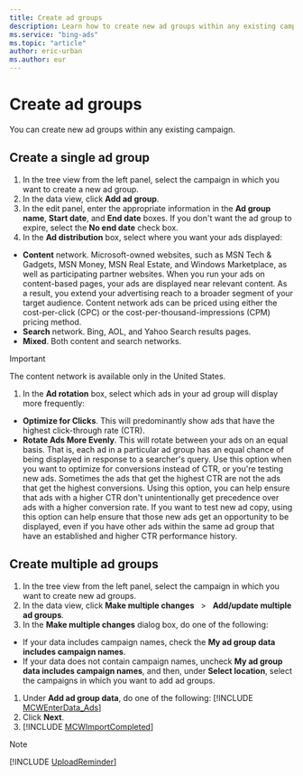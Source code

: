```yaml
---
title: Create ad groups
description: Learn how to create new ad groups within any existing campaign in Microsoft Advertising Editor.
ms.service: "bing-ads"
ms.topic: "article"
author: eric-urban
ms.author: eur
---
```


# Create ad groups

You can create new ad groups within any existing campaign.

## Create a single ad group
1. In the tree view from the left panel, select the campaign in which you want to create a new ad group.
1. In the data view, click **Add ad group**.
1. In the edit panel, enter the appropriate information in the **Ad group name**, **Start date**, and **End date** boxes. If you don't want the ad group to expire, select the **No end date** check box.
1. In the **Ad distribution** box, select where you want your ads displayed:
  - **Content** network. Microsoft-owned websites, such as MSN Tech & Gadgets, MSN Money, MSN Real Estate, and Windows Marketplace, as well as participating partner websites. When you run your ads on content-based pages, your ads are displayed near relevant content. As a result, you extend your advertising reach to a broader segment of your target audience. Content network ads can be priced using either the cost-per-click (CPC) or the cost-per-thousand-impressions (CPM) pricing method.
  - **Search** network. Bing, AOL, and Yahoo Search results pages.
  - **Mixed**. Both content and search networks.

> [!IMPORTANT]
> The content network is available only in the United States.

1. In the **Ad rotation** box, select which ads in your ad group will display more frequently:
  - **Optimize for Clicks**. This will predominantly show ads that have the highest click-through rate (CTR).
  - **Rotate Ads More Evenly**. This will rotate between your ads on an equal basis. That is, each ad in a particular ad group has an equal chance of being displayed in response to a searcher's query. Use this option when you want to optimize for conversions instead of CTR, or you're testing new ads. Sometimes the ads that get the highest CTR are not the ads that get the highest conversions. Using this option, you can help ensure that ads with a higher CTR don't unintentionally get precedence over ads with a higher conversion rate. If you want to test new ad copy, using this option can help ensure that those new ads get an opportunity to be displayed, even if you have other ads within the same ad group that have an established and higher CTR performance history.

## Create multiple ad groups
1. In the tree view from the left panel, select the campaign in which you want to create new ad groups.
1. In the data view, click **Make multiple changes** &nbsp; &gt; &nbsp; **Add/update multiple ad groups**.
1. In the **Make multiple changes** dialog box, do one of the following:
  - If your data includes campaign names, check the **My ad group data includes campaign names**.
  - If your data does not contain campaign names, uncheck **My ad group data includes campaign names**, and then, under **Select location**, select the campaigns in which you want to add ad groups.

1. Under **Add ad group data**, do one of the following:				[!INCLUDE [MCWEnterData_Ads](./includes/MCWEnterData_Ads.md)]
1. Click **Next**.
1. [!INCLUDE [MCWImportCompleted](./includes/MCWImportCompleted.md)]

> [!NOTE]
> [!INCLUDE [UploadReminder](./includes/UploadReminder.md)]


